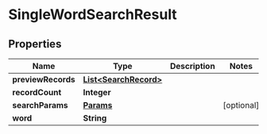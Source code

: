 
# SingleWordSearchResult

## Properties
Name | Type | Description | Notes
------------ | ------------- | ------------- | -------------
**previewRecords** | [**List&lt;SearchRecord&gt;**](SearchRecord.md) |  | 
**recordCount** | **Integer** |  | 
**searchParams** | [**Params**](Params.md) |  |  [optional]
**word** | **String** |  | 



